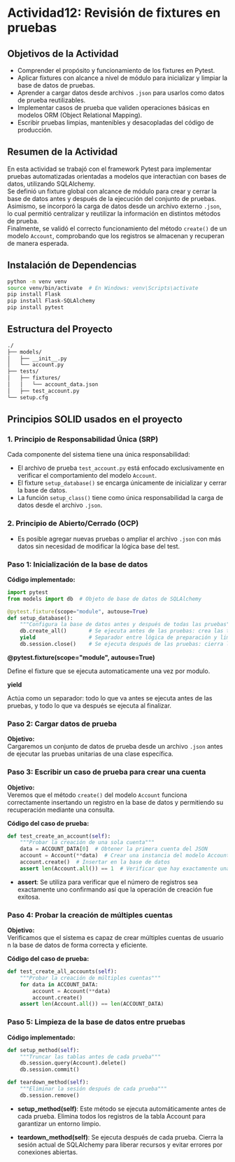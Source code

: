 # Actividad12: Revisión de fixtures en pruebas
## Objetivos de la Actividad

- Comprender el propósito y funcionamiento de los fixtures en Pytest.
- Aplicar fixtures con alcance a nivel de módulo para inicializar y limpiar la base de datos de pruebas.
- Aprender a cargar datos desde archivos `.json` para usarlos como datos de prueba reutilizables.
- Implementar casos de prueba que validen operaciones básicas en modelos ORM (Object Relational Mapping).
- Escribir pruebas limpias, mantenibles y desacopladas del código de producción.


## Resumen de la Actividad

En esta actividad se trabajó con el framework Pytest para implementar pruebas automatizadas orientadas a modelos que interactúan con bases de datos, utilizando SQLAlchemy.  
Se definió un fixture global con alcance de módulo para crear y cerrar la base de datos antes y después de la ejecución del conjunto de pruebas.  
Asimismo, se incorporó la carga de datos desde un archivo externo `.json`, lo cual permitió centralizar y reutilizar la información en distintos métodos de prueba.  
Finalmente, se validó el correcto funcionamiento del método `create()` de un modelo `Account`, comprobando que los registros se almacenan y recuperan de manera esperada.

## Instalación de Dependencias

```bash
python -m venv venv
source venv/bin/activate  # En Windows: venv\Scripts\activate
pip install Flask
pip install Flask-SQLAlchemy
pip install pytest
```

## Estructura del Proyecto

```bash 
./
├── models/
│   ├── __init__.py
│   └── account.py
├── tests/
│   ├── fixtures/
│   │   └── account_data.json
│   ├── test_account.py
└── setup.cfg
```


## Principios SOLID usados en el proyecto 

### 1. **Principio de Responsabilidad Única (SRP)**
Cada componente del sistema tiene una única responsabilidad:
- El archivo de prueba `test_account.py` está enfocado exclusivamente en verificar el comportamiento del modelo `Account`.
- El fixture `setup_database()` se encarga únicamente de inicializar y cerrar la base de datos.
- La función `setup_class()` tiene como única responsabilidad la carga de datos desde el archivo `.json`.


### 2. **Principio de Abierto/Cerrado (OCP)**

- Es posible agregar nuevas pruebas o ampliar el archivo `.json` con más datos sin necesidad de modificar la lógica base del test.


### Paso 1: Inicialización de la base de datos

**Código implementado:**

```python
import pytest
from models import db  # Objeto de base de datos de SQLAlchemy

@pytest.fixture(scope="module", autouse=True)
def setup_database():
    """Configura la base de datos antes y después de todas las pruebas"""
    db.create_all()       # Se ejecuta antes de las pruebas: crea las tablas necesarias
    yield                 # Separador entre lógica de preparación y limpieza
    db.session.close()    # Se ejecuta después de las pruebas: cierra la sesión activa
```

**@pytest.fixture(scope="module", autouse=True)**
  
Define el fixture que se ejecuta automaticamente una vez por modulo.

**yield**

Actúa como un separador: todo lo que va antes se ejecuta antes de las pruebas, y todo lo que va después se ejecuta al finalizar.

### Paso 2: Cargar datos de prueba

**Objetivo:**  
Cargaremos un conjunto de datos de prueba desde un archivo `.json` antes de ejecutar las pruebas unitarias de una clase específica.

### Paso 3: Escribir un caso de prueba para crear una cuenta

**Objetivo:**  
Veremos que el método `create()` del modelo `Account` funciona correctamente insertando un registro en la base de datos y permitiendo su recuperación mediante una consulta.

**Código del caso de prueba:**
```python
def test_create_an_account(self):
    """Probar la creación de una sola cuenta"""
    data = ACCOUNT_DATA[0]  # Obtener la primera cuenta del JSON
    account = Account(**data)  # Crear una instancia del modelo Account
    account.create()  # Insertar en la base de datos
    assert len(Account.all()) == 1  # Verificar que hay exactamente una cuenta
```

- **assert**: Se utiliza para verificar que el número de registros sea exactamente uno confirmando así que la operación de creación fue exitosa.

### Paso 4: Probar la creación de múltiples cuentas

**Objetivo:**  
Verificamos que el sistema es capaz de crear múltiples cuentas de usuario n la base de datos de forma correcta y eficiente.

**Código del caso de prueba:**
```python
def test_create_all_accounts(self):
    """Probar la creación de múltiples cuentas"""
    for data in ACCOUNT_DATA:
        account = Account(**data)
        account.create()
    assert len(Account.all()) == len(ACCOUNT_DATA)
```

### Paso 5: Limpieza de la base de datos entre pruebas

**Código implementado:**
```python
def setup_method(self):
    """Truncar las tablas antes de cada prueba"""
    db.session.query(Account).delete()
    db.session.commit()

def teardown_method(self):
    """Eliminar la sesión después de cada prueba"""
    db.session.remove()
```

- **setup_method(self)**: Este método se ejecuta automáticamente antes de cada prueba. Elimina todos los registros de la tabla Account para garantizar un entorno limpio.

- **teardown_method(self)**: Se ejecuta después de cada prueba. Cierra la sesión actual de SQLAlchemy para liberar recursos y evitar errores por conexiones abiertas.